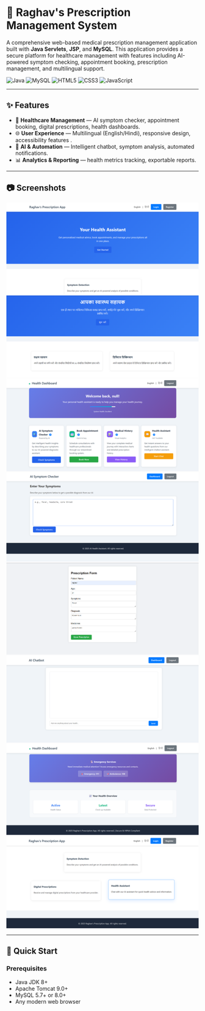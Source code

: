 # 🏥 Raghav's Prescription Management System

A comprehensive web-based medical prescription management application built with **Java Servlets**, **JSP**, and **MySQL**. This application provides a secure platform for healthcare management with features including AI-powered symptom checking, appointment booking, prescription management, and multilingual support.

![Java](https://img.shields.io/badge/Java-ED8B00?style=for-the-badge&logo=java&logoColor=white)
![MySQL](https://img.shields.io/badge/MySQL-005C84?style=for-the-badge&logo=mysql&logoColor=white)
![HTML5](https://img.shields.io/badge/HTML5-E34F26?style=for-the-badge&logo=html5&logoColor=white)
![CSS3](https://img.shields.io/badge/CSS3-1572B6?style=for-the-badge&logo=css3&logoColor=white)
![JavaScript](https://img.shields.io/badge/JavaScript-F7DF1E?style=for-the-badge&logo=javascript&logoColor=black)

---

## ✨ Features
- 🏥 **Healthcare Management** — AI symptom checker, appointment booking, digital prescriptions, health dashboards.
- 🌐 **User Experience** — Multilingual (English/Hindi), responsive design, accessibility features .
- 🤖 **AI & Automation** — Intelligent chatbot, symptom analysis, automated notifications.
- 📊 **Analytics & Reporting** — health metrics tracking, exportable reports.

---

## 📷 Screenshots


![Home (English)](https://github.com/Raghavchawla13/Prescription-App/blob/main/p1.png)
![Home (Hindi)](https://github.com/Raghavchawla13/Prescription-App/blob/main/p2.png)
![Dashboard](https://github.com/Raghavchawla13/Prescription-App/blob/main/p3.png)
![AI Symptom Checker](https://github.com/Raghavchawla13/Prescription-App/blob/main/p6.png)
![Digital Prescriptions](https://github.com/Raghavchawla13/Prescription-App/blob/main/p7.png)
![AI Chatbot](https://github.com/Raghavchawla13/Prescription-App/blob/main/p4.png)
![Services](https://github.com/Raghavchawla13/Prescription-App/blob/main/p5.png)
![Applications](https://github.com/Raghavchawla13/Prescription-App/blob/main/p8.png)

---

## 🚀 Quick Start

### Prerequisites
- Java JDK 8+
- Apache Tomcat 9.0+
- MySQL 5.7+ or 8.0+
- Any modern web browser


